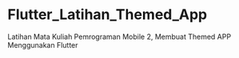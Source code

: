 # Flutter_Latihan_Themed_App
Latihan Mata Kuliah Pemrograman Mobile 2, Membuat Themed APP Menggunakan Flutter
